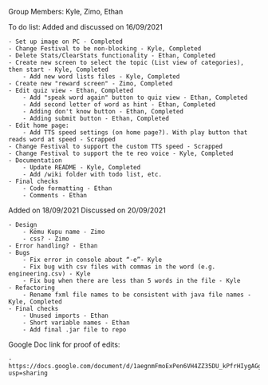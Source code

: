 Group Members: Kyle, Zimo, Ethan

To do list:
Added and discussed on 16/09/2021

    - Set up image on PC - Completed
    - Change Festival to be non-blocking - Kyle, Completed
    - Delete Stats/ClearStats functionality - Ethan, Completed
    - Create new screen to select the topic (List view of categories), then start - Kyle, Completed
        - Add new word lists files - Kyle, Completed
    - Create new "reward screen" - Zimo, Completed
    - Edit quiz view - Ethan, Completed
        - Add "speak word again" button to quiz view - Ethan, Completed
        - Add second letter of word as hint - Ethan, Completed
        - Adding don't know button - Ethan, Completed
        - Adding submit button - Ethan, Completed
    - Edit home page:
        - Add TTS speed settings (on home page?). With play button that reads word at speed - Scrapped
    - Change Festival to support the custom TTS speed - Scrapped
    - Change Festival to support the te reo voice - Kyle, Completed
    - Documentation
        - Update README - Kyle, Completed
        - Add /wiki folder with todo list, etc.
    - Final checks
        - Code formatting - Ethan
        - Comments - Ethan

Added on 18/09/2021 Discussed on 20/09/2021

    - Design
        - Kēmu Kupu name - Zimo
        - css? - Zimo
    - Error handling? - Ethan
    - Bugs
        - Fix error in console about “-e”- Kyle
        - Fix bug with csv files with commas in the word (e.g. engineering.csv) - Kyle
        - Fix bug when there are less than 5 words in the file - Kyle
    - Refactoring
        - Rename fxml file names to be consistent with java file names - Kyle, Completed
    - Final checks
        - Unused imports - Ethan
        - Short variable names - Ethan
        - Add final .jar file to repo

Google Doc link for proof of edits:

    - https://docs.google.com/document/d/1aegnmFmoExPen6VH4ZZ35DU_kPfrHIygAGg9Vwp8C8w/edit?usp=sharing
